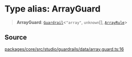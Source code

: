 # Type alias: ArrayGuard

> **ArrayGuard**: [`Guardrail`](../../../interfaces/Guardrail.md)\<`"array"`, `unknown`[], [`ArrayRule`](../../../../../events/inference/validate/guardrails/array/classes/ArrayRule.md)\>

## Source

[packages/core/src/studio/guardrails/data/array.guard.ts:16](https://github.com/VictorS67/encre/blob/42c3bddca4be2d23ad959c1c99381eefbf43789c/packages/core/src/studio/guardrails/data/array.guard.ts#L16)
